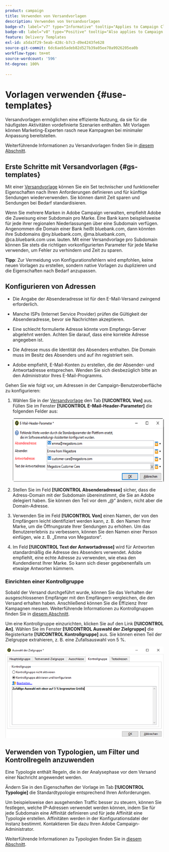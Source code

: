 ```yaml
---
product: campaign
title: Verwenden von Versandvorlagen
description: Verwenden von Versandvorlagen
badge-v7: label="v7" type="Informative" tooltip="Applies to Campaign Classic v7"
badge-v8: label="v8" type="Positive" tooltip="Also applies to Campaign v8"
feature: Delivery Templates
exl-id: a5da3f29-5eab-428c-b7c3-d9e4243fe628
source-git-commit: 6dc6aeb5adeb82d527b39a05ee70a9926205ea0b
workflow-type: tm+mt
source-wordcount: '596'
ht-degree: 100%

---
```


# Vorlagen verwenden {#use-templates}



Versandvorlagen ermöglichen eine effiziente Nutzung, da sie für die häufigsten Aktivitäten vordefinierte Szenarien enthalten. Mit Vorlagen können Marketing-Experten rasch neue Kampagnen bei minimaler Anpassung bereitstellen.

Weiterführende Informationen zu Versandvorlagen finden Sie in [diesem Abschnitt](creating-a-delivery-template.md).

## Erste Schritte mit Versandvorlagen {#gs-templates}

Mit einer [Versandvorlage](creating-a-delivery-template.md) können Sie ein Set technischer und funktioneller Eigenschaften nach Ihren Anforderungen definieren und für künftige Sendungen wiederverwenden. Sie können damit Zeit sparen und Sendungen bei Bedarf standardisieren.

Wenn Sie mehrere Marken in Adobe Campaign verwalten, empfiehlt Adobe die Zuweisung einer Subdomain pro Marke. Eine Bank kann beispielsweise für jede ihrer regionalen Niederlassungen über eine Subdomain verfügen. Angenommen die Domain einer Bank heißt bluebank.com, dann könnten ihre Subdomains @ny.bluebank.com, @ma.bluebank.com, @ca.bluebank.com usw. lauten. Mit einer Versandvorlage pro Subdomain können Sie stets die richtigen vorkonfigurierten Parameter für jede Marke verwenden, um Fehler zu verhindern und Zeit zu sparen.

**Tipp**: Zur Vermeidung von Konfigurationsfehlern wird empfohlen, keine neuen Vorlagen zu erstellen, sondern native Vorlagen zu duplizieren und die Eigenschaften nach Bedarf anzupassen.

## Konfigurieren von Adressen

* Die Angabe der Absenderadresse ist für den E-Mail-Versand zwingend erforderlich.

* Manche ISPs (Internet Service Provider) prüfen die Gültigkeit der Absenderadresse, bevor sie Nachrichten akzeptieren.

* Eine schlecht formulierte Adresse könnte vom Empfangs-Server abgelehnt werden. Achten Sie darauf, dass eine korrekte Adresse angegeben ist.

* Die Adresse muss die Identität des Absenders enthalten. Die Domain muss im Besitz des Absenders und auf ihn registriert sein.

* Adobe empfiehlt, E-Mail-Konten zu erstellen, die der Absender- und Antwortadresse entsprechen. Wenden Sie sich diesbezüglich bitte an den Administrator Ihres E-Mail-Programms.

Gehen Sie wie folgt vor, um Adressen in der Campaign-Benutzeroberfläche zu konfigurieren:

1. Wählen Sie in der [Versandvorlage](creating-a-delivery-template.md) den Tab **[!UICONTROL Von]** aus. Füllen Sie im Fenster **[!UICONTROL E-Mail-Header-Parameter]** die folgenden Felder aus:

   ![](assets/d_best_practices_email_header.png)

1. Stellen Sie im Feld **[!UICONTROL Absenderadresse]** sicher, dass die Adress-Domain mit der Subdomain übereinstimmt, die Sie an Adobe delegiert haben. Sie können den Teil vor dem „@“ ändern, nicht aber die Domain-Adresse.

1. Verwenden Sie im Feld **[!UICONTROL Von]** einen Namen, der von den Empfängern leicht identifiziert werden kann, z. B. den Namen Ihrer Marke, um die Öffnungsrate Ihrer Sendungen zu erhöhen. Um das Benutzererlebnis zu verbessern, können Sie den Namen einer Person einfügen, wie z. B. „Emma von Megastore“.

1. Im Feld **[!UICONTROL Text der Antwortadresse]** wird für Antworten standardmäßig die Adresse des Absenders verwendet. Adobe empfiehlt, eine echte Adresse zu verwenden, wie etwa den Kundendienst Ihrer Marke. So kann sich dieser gegebenenfalls um etwaige Antworten kümmern.

### Einrichten einer Kontrollgruppe

Sobald der Versand durchgeführt wurde, können Sie das Verhalten der ausgeschlossenen Empfänger mit den Empfängern vergleichen, die den Versand erhalten haben. Anschließend können Sie die Effizienz Ihrer Kampagnen messen. Weiterführende Informationen zu Kontrollgruppen finden Sie in [diesem Abschnitt](../../campaign/using/marketing-campaign-deliveries.md#defining-a-control-group).

Um eine Kontrollgruppe einzurichten, klicken Sie auf den Link **[!UICONTROL An]**. Wählen Sie im Fenster **[!UICONTROL Auswahl der Zielgruppe]** die Registerkarte **[!UICONTROL Kontrollgruppe]** aus. Sie können einen Teil der Zielgruppe extrahieren, z. B. eine Zufallsauswahl von 5 %.

![](assets/d_best_practices_control_group.png)

## Verwenden von Typologien, um Filter und Kontrollregeln anzuwenden

Eine Typologie enthält Regeln, die in der Analysephase vor dem Versand einer Nachricht angewendet werden.

Ändern Sie in den Eigenschaften der Vorlage im Tab **[!UICONTROL Typologie]** die Standardtypologie entsprechend Ihren Anforderungen.

Um beispielsweise den ausgehenden Traffic besser zu steuern, können Sie festlegen, welche IP-Adressen verwendet werden können, indem Sie für jede Subdomain eine Affinität definieren und für jede Affinität eine Typologie erstellen. Affinitäten werden in der Konfigurationsdatei der Instanz bestimmt. Kontaktieren Sie dazu Ihren Adobe Campaign-Administrator.

Weiterführende Informationen zu Typologien finden Sie in [diesem Abschnitt](../../campaign-opt/using/about-campaign-typologies.md).

